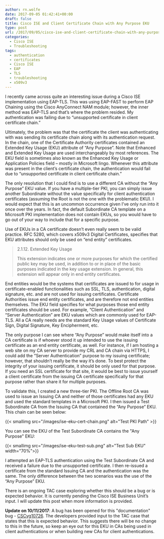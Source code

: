 ```yaml
---
author: rn.wolfe
date: 2017-09-05 01:42:41+00:00
draft: false
title: Cisco ISE and Client Certificate Chain with Any Purpose EKU
type: post
url: /2017/09/05/cisco-ise-and-client-certificate-chain-with-any-purpose-eku/
categories:
  - Cisco ISE
  - Troubleshooting
tags:
  - authentication
  - certificates
  - Cisco ISE
  - EAP
  - TLS
  - troubleshooting
  - x509v3
---
```


I recently came across quite an interesting issue during a Cisco ISE implementation using EAP-TLS. This was using EAP-FAST to perform EAP Chaining using the Cisco AnyConnect NAM module; however, the inner method was EAP-TLS and that’s where the problem resided. My authentication was failing due to “unsupported certificate in client certificate chain.”

Ultimately, the problem was that the certificate the client was authenticating with was sending its certificate chain along with its authentication request. In the chain, one of the Certificate Authority certificates contained an Extended Key Usage (EKU) attribute of “Any Purpose”. Note that Enhanced and Extended Key Usage are used interchangeably by most references. The EKU field is sometimes also known as the Enhanced Key Usage or Application Policies field – mostly in Microsoft lingo. Whenever this attribute was present in the client’s certificate chain, the authentication would fail due to “unsupported certificate in client certificate chain.”

The only resolution that I could find is to use a different CA without the “Any Purpose” EKU value. If you have a multiple-tier PKI, you can simply issue another Subordinate without the value specifically for client authentication certificates (assuming the Root is not the one with the problematic EKU). I would expect that this is an uncommon occurrence given I’ve only run into it once over the years. In fact, the default Subordinate CA template on a Microsoft PKI implementation does not contain EKUs, so you would have to go out of your way to include that for a specific purpose.

Use of EKUs in a CA certificate doesn’t even really seem to be valid practice. RFC 5280, which covers x509v3 Digital Certificates, specifies that EKU attributes should only be used on “end entity” certificates.

<blockquote>2.1.12. Extended Key Usage

This extension indicates one or more purposes for which the certified public key may be used, in addition to or in place of the basic purposes indicated in the key usage extension. In general, this extension will appear only in end entity certificates.</blockquote>

End entities would be the systems that certificates are issued to for usage in certificate-enabled functionalities such as SSL, TLS, authentication, digital signature, etc. and are not used for issuing certificates. Certificate Authorities issue end entity certificates, and are therefore not end entities themselves. The EKU field specifies for what purposes those end entity certificates should be used. For example, “Client Authentication” and “Server Authentication” are EKU values which are commonly used for EAP-TLS. All a CA really needs are the standard Key Usage values of Certificate Sign, Digital Signature, Key Encipherment, etc.

The only purpose I can see where “Any Purpose” would make itself into a CA certificate is if whoever stood it up intended to use the issuing certificate as an end entity certificate, as well. For instance, if I am hosting a web site on my CA server to provide my CRL and CA chain via HTTPS, I could add the “Server Authentication” purpose to my issuing certificate; however, that shouldn’t really be the way it’s done. To best protect the integrity of your issuing certificate, it should be only used for that purpose. If you need an SSL certificate for that site, it would be best to issue yourself a client certificate from the issuing CA certificate specifically for that purpose rather than share it for multiple purposes.

To validate this, I created a new three-tier PKI. The Offline Root CA was used to issue an Issuing CA and neither of those certificates had any EKU and used the standard templates in a Microsoft PKI. I then issued a Test Subordinate CA from the Issuing CA that contained the “Any Purpose” EKU. This chain can be seen below:

{{< smallimg src="/images/ise-eku-cert-chain.png" alt="Test PKI Path" >}}

You can see the EKU of the Test Subordinate CA contains the "Any Purpose" EKU:

{{< smallimg src="/images/ise-eku-test-sub.png" alt="Test Sub EKU"  width="70%">}}

I attempted an EAP-TLS authentication using the Test Subordinate CA and received a failure due to the unsupported certificate. I then re-issued a certificate from the standard Issuing CA and the authentication was the same. The only difference between the two scenarios was the use of the “Any Purpose” EKU.

There is an ongoing TAC case exploring whether this should be a bug or is expected behavior. It is currently pending the Cisco ISE Business Unit’s input. I will update this post when more information is provided.

**Update on 10/11/2017**: A bug has been opened for this "documentation" bug - [CSCvg10726](https://bst.cloudapps.cisco.com/bugsearch/bug/CSCvg10726). The developers provided input to the TAC case that states that this is expected behavior. This suggests there will be no change to this in the future, so keep an eye out for this EKU in CAs being used in client authentications or when building new CAs for client authentications.
